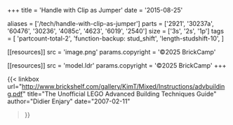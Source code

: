 +++
title = 'Handle with Clip as Jumper'
date  = '2015-08-25'

aliases = ['/tech/handle-with-clip-as-jumper']
parts = ['2921', '30237a', '60476', '30236', '4085c', '4623', '6019', '2540']
size  = ['3s', '2s', '1p']
tags  = [
  'partcount-total-2',
  'function-backup: stud_shift',
  'length-studshift-10',
]

[[resources]]
src              = 'image.png'
params.copyright = '©2025 BrickCamp'

[[resources]]
src              = 'model.ldr'
params.copyright = '©2025 BrickCamp'
+++

{{< linkbox
    url="http://www.brickshelf.com/gallery/KimT/Mixed/Instructions/advbuilding.pdf"
    title="The Unofficial LEGO Advanced Building Techniques Guide"
    author="Didier Enjary"
    date="2007-02-11"
>}}
